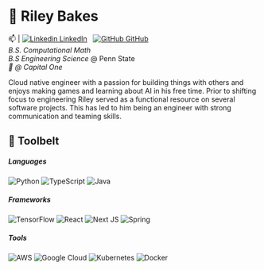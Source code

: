 # 🤖 Riley Bakes
📫 | [![Linkedin](https://i.sstatic.net/gVE0j.png) LinkedIn](www.linkedin.com/in/riley-bakes)
&nbsp;
[![GitHub](https://i.sstatic.net/tskMh.png) GitHub](https://github.com/r-bakes) <br />
_B.S. Computational Math_ <br />
_B.S Engineering Science_ @ Penn State <br />
_👔 @ Capital One_ <br />

Cloud native engineer with a passion for building things with others and enjoys making games and learning about AI in his free time. Prior to shifting focus to engineering Riley served as a functional resource on several software projects. This has led to him being an engineer with strong communication and teaming skills.

## 🔨 Toolbelt
##### Languages
![Python](https://img.shields.io/badge/python-3670A0?style=for-the-badge&logo=python&logoColor=ffdd54) 
![TypeScript](https://img.shields.io/badge/typescript-%23007ACC.svg?style=for-the-badge&logo=typescript&logoColor=white)
![Java](https://img.shields.io/badge/java-%23ED8B00.svg?style=for-the-badge&logo=openjdk&logoColor=white)
##### Frameworks
![TensorFlow](https://img.shields.io/badge/TensorFlow-%23FF6F00.svg?style=for-the-badge&logo=TensorFlow&logoColor=white)
![React](https://img.shields.io/badge/react-%2320232a.svg?style=for-the-badge&logo=react&logoColor=%2361DAFB)
![Next JS](https://img.shields.io/badge/Next-black?style=for-the-badge&logo=next.js&logoColor=white)
![Spring](https://img.shields.io/badge/spring-%236DB33F.svg?style=for-the-badge&logo=spring&logoColor=white)
##### Tools
![AWS](https://img.shields.io/badge/AWS-%23FF9900.svg?style=for-the-badge&logo=amazon-aws&logoColor=white)
![Google Cloud](https://img.shields.io/badge/GoogleCloud-%234285F4.svg?style=for-the-badge&logo=google-cloud&logoColor=white)
![Kubernetes](https://img.shields.io/badge/kubernetes-%23326ce5.svg?style=for-the-badge&logo=kubernetes&logoColor=white)
![Docker](https://img.shields.io/badge/docker-%230db7ed.svg?style=for-the-badge&logo=docker&logoColor=white)
